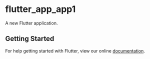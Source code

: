 # flutter_app_app1

A new Flutter application.

## Getting Started

For help getting started with Flutter, view our online
[documentation](https://flutter.io/).
